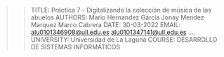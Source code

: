 >>  TITLE:      Práctica 7 - Digitalizando la colección de música de los abuelos
>>  AUTHORS:    Mario Hernandez Garcia
>>              Jonay Mendez Marquez
>>              Marco Cabrera 
>>  DATE:       30-03-2022
>>  EMAIL:      alu0101346908@ull.edu.es
>>              alu0101347141@ull.edu.es
>>              ....
>>  UNIVERSITY: Universidad de La Laguna
>>  COURSE:     DESARROLLO DE SISTEMAS INFORMÁTICOS 
